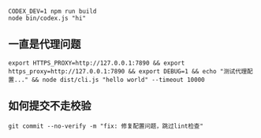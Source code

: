 ```
CODEX_DEV=1 npm run build
node bin/codex.js "hi"

```


## 一直是代理问题
```
export HTTPS_PROXY=http://127.0.0.1:7890 && export https_proxy=http://127.0.0.1:7890 && export DEBUG=1 && echo "测试代理配置..." && node dist/cli.js "hello world" --timeout 10000
```

## 如何提交不走校验
```
git commit --no-verify -m "fix: 修复配置问题，跳过lint检查"
```
